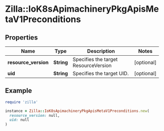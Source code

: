 # Zilla::IoK8sApimachineryPkgApisMetaV1Preconditions

## Properties

| Name | Type | Description | Notes |
| ---- | ---- | ----------- | ----- |
| **resource_version** | **String** | Specifies the target ResourceVersion | [optional] |
| **uid** | **String** | Specifies the target UID. | [optional] |

## Example

```ruby
require 'zilla'

instance = Zilla::IoK8sApimachineryPkgApisMetaV1Preconditions.new(
  resource_version: null,
  uid: null
)
```

